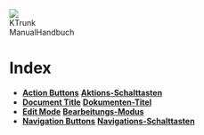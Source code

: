 <div class="logoRow">
  <div class="logoColumn logoColumnLeft">
    <img src="logo120.png">
  </div>
  <div class="logoColumn logoColumnRight">
    <div class="vCentered">
      <div class="logoTitle">KTrunk</div>
      <div class="logoTitle"><span class="en">Manual</span><span class="de">Handbuch</span></div>
      <div class="logoDescription" style="text-align: right; display: none;">Index</div>
    </div>
  </div>
</div>
<h1>
  Index
</h1>
<ul>
  <li>
    <span class="en"><b><a href="Manual/ActionButtons.html">Action Buttons</a></b></span>
    <span class="de"><b><a href="Manual/ActionButtons.html">Aktions-Schalttasten</a></b></span>
  </li>
  <li>
    <span class="en"><b><a href="Manual/DocumentTitle.html">Document Title</a></b></span>
    <span class="de"><b><a href="Manual/DocumentTitle.html">Dokumenten-Titel</a></b></span>
  </li>
  <li>
    <span class="en"><b><a href="Manual/EditMode.html">Edit Mode</a></b></span>
    <span class="de"><b><a href="Manual/EditMode.html">Bearbeitungs-Modus</a></b></span>
  </li>
  <li>
    <span class="en"><b><a href="Manual/NavigationButtons.html">Navigation Buttons</a></b></span>
    <span class="de"><b><a href="Manual/NavigationButtons.html">Navigations-Schalttasten</a></b></span>
  </li>
</ul>
